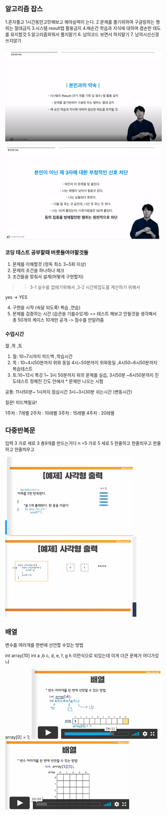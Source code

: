 ## 알고리즘 잡스

<p>
1.혼자풀고 1시간동안고민해보고 해야실력이 는다.
2.문제를 풀기위하여 구글링하는 행위는 절대금지
3.시스템 result탭 활용금지
4.매순간 학습과 지식에 대하여 겸손한 태도를 유지할것
5.알고리즘외워서 풀지말기
6. 남의코드 보면서 하지말기
7. 남의시선신경쓰지않기
</p>
<img src ="/이미지.PNG">
<img src ="/img2.PNG">

### 코딩 테스트 공부할때 버릇들여야할것들
1. 문제를 이해할것 (정독 최소 3~5회 이상)
2. 문제의 조건을 하나하나 체크
3. 조건들을 맞춰서 설계(어떻게 구현할지)

>> 3-1 실수를 없애기위해서 ,3-2 시간복잡도를 계산하기 위해서

yes -> YES

4. 구현을 시작 (숙달 되도록! 복습 ,연습)
5. 문제를 검증하는 시간
(습관을 기를수있게) => 테스트 해보고 안될것을 생각해서
총 50개의 케이스 10개만 공개 -> 점수를 안알려줌

### 수업시간
월 ,목 ,토

1. 월: 10~7시까지 피드백 ,학습시간
2. 목 : 10~4시50분까지 위와 동일
   4시~50분까지 위와동일 ,4시50~6시50분까지 복습테스트
3. 토:10~12시 특강
1~ 3시 50분까지 위의 문제를 실습, 3시50분 ~6시50분까지 진도테스트
정해진 긴도 안에서 * 문제만 나오는 시험

공통: 11시50분~ 1시까지 점심시간
3시~3시30분 쉬는시간 (변동시간)

질문! 피드백필요!

1주차 : 7레벨
2주차 : 10레벨
3주차 : 15레벨
4주차 : 20레벨

## 다중반복문
입력 3 가로 세로 3
총9개를 만드는거다
n =5 가로 5 세로 5 
한줄하고 한줄띄우고 한줄하고 한줄띄우고

<img src ="/다중반복문.PNG">
<img src ="/다중반복문2.PNG">


## 배열
변수를 여러개를 한번에 선언할 수있는 방법

int array[10]
int a ,b c, d, e, f, g h
이런식으로 되있는데 이게 더큰 문제가 어디가있냐

array[0] = 1;
<img src ="/배열.PNG">
<img src ="/배열2.PNG">

